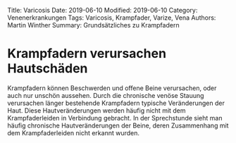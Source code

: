 Title: Varicosis
Date: 2019-06-10
Modified: 2019-06-10
Category: Venenerkrankungen
Tags: Varicosis, Krampfader, Varize, Vena
Authors: Martin Winther
Summary: Grundsätzliches zu Krampfadern

# Krampfadern verursachen Hautschäden

Krampfadern können Beschwerden und offene Beine verursachen, oder auch nur unschön aussehen. 
Durch die chronische venöse Stauung verursachen länger bestehende Krampfadern typische Veränderungen der Haut.
Diese Hautveränderungen werden häufig nicht mit dem Krampfaderleiden in Verbindung gebracht. 
In der Sprechstunde sieht man häufig chronische Hautveränderungen der Beine, deren Zusammenhang mit dem Krampfaderleiden nicht erkannt wurden. 
